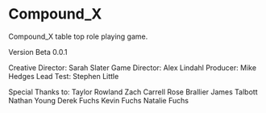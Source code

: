 # Compound_X
Compound_X table top role playing game.

Version Beta 0.0.1

Creative Director:      Sarah Slater
Game Director:          Alex Lindahl
Producer:               Mike Hedges
Lead Test:              Stephen Little

Special Thanks to:
Taylor Rowland
Zach Carrell
Rose Brallier
James Talbott
Nathan Young
Derek Fuchs
Kevin Fuchs
Natalie Fuchs
